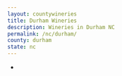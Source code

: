 ```yaml
---
layout: countywineries
title: Durham Wineries
description: Wineries in Durham NC
permalink: /nc/durham/
county: durham
state: nc
---
```

-
